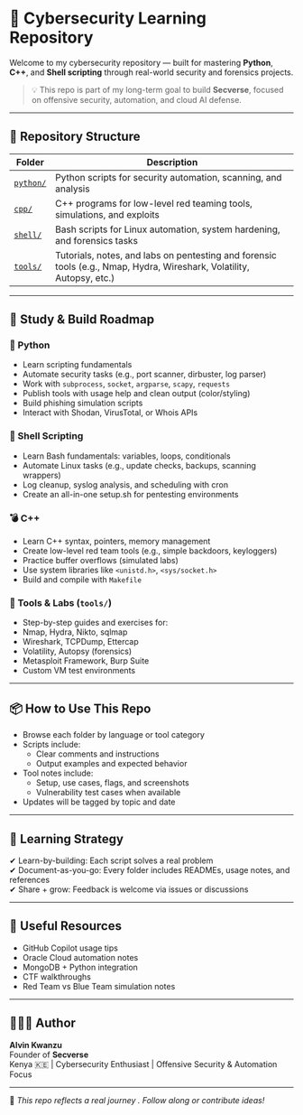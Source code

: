 # 🔐 Cybersecurity Learning Repository

Welcome to my cybersecurity repository — built for mastering **Python**, **C++**, and **Shell scripting** through real-world security and forensics projects.

> 💡 This repo is part of my long-term goal to build **Secverse**,  focused on offensive security, automation, and cloud AI defense.

---

## 📁 Repository Structure

| Folder     | Description                                                                 |
|------------|-----------------------------------------------------------------------------|
| [`python/`](python/) | Python scripts for security automation, scanning, and analysis              |
| [`cpp/`](cpp/)       | C++ programs for low-level red teaming tools, simulations, and exploits     |
| [`shell/`](shell/)   | Bash scripts for Linux automation, system hardening, and forensics tasks   |
| [`tools/`](tools/)   | Tutorials, notes, and labs on pentesting and forensic tools (e.g., Nmap, Hydra, Wireshark, Volatility, Autopsy, etc.) |

---

## 🧭 Study & Build Roadmap

### 🐍 Python 
-  Learn scripting fundamentals
-  Automate security tasks (e.g., port scanner, dirbuster, log parser)
-  Work with `subprocess`, `socket`, `argparse`, `scapy`, `requests`
-  Publish tools with usage help and clean output (color/styling)
-  Build phishing simulation scripts
-  Interact with Shodan, VirusTotal, or Whois APIs

### 🐚 Shell Scripting 
-  Learn Bash fundamentals: variables, loops, conditionals
-  Automate Linux tasks (e.g., update checks, backups, scanning wrappers)
-  Log cleanup, syslog analysis, and scheduling with cron
-  Create an all-in-one setup.sh for pentesting environments

### 💣 C++ 
-  Learn C++ syntax, pointers, memory management
-  Create low-level red team tools (e.g., simple backdoors, keyloggers)
-  Practice buffer overflows (simulated labs)
-  Use system libraries like `<unistd.h>`, `<sys/socket.h>`
-  Build and compile with `Makefile`

### 🧪 Tools & Labs (`tools/`)
-  Step-by-step guides and exercises for:
  - Nmap, Hydra, Nikto, sqlmap
  - Wireshark, TCPDump, Ettercap
  - Volatility, Autopsy (forensics)
  - Metasploit Framework, Burp Suite
  - Custom VM test environments

---

## 📦 How to Use This Repo

- Browse each folder by language or tool category
- Scripts include:
  - Clear comments and instructions
  - Output examples and expected behavior
- Tool notes include:
  - Setup, use cases, flags, and screenshots
  - Vulnerability test cases when available
- Updates will be tagged by topic and date

---

## 🧠 Learning Strategy

✔ Learn-by-building: Each script solves a real problem  
✔ Document-as-you-go: Every folder includes READMEs, usage notes, and references  
✔ Share + grow: Feedback is welcome via issues or discussions

---

## 🔗 Useful Resources 

- GitHub Copilot usage tips
- Oracle Cloud automation notes
- MongoDB + Python integration
- CTF walkthroughs
- Red Team vs Blue Team simulation notes

---

## 👨🏽‍💻 Author

**Alvin Kwanzu**  
Founder of **Secverse**  
Kenya 🇰🇪 | Cybersecurity Enthusiast | Offensive Security & Automation Focus 

---

📌 *This repo reflects a real journey . Follow along or contribute ideas!*  
